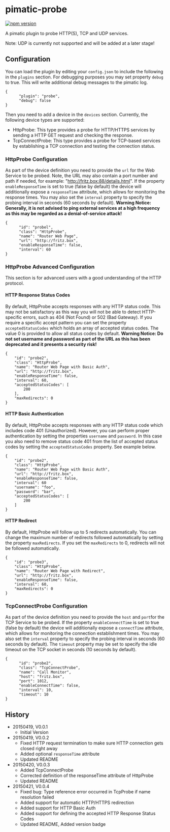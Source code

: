 # pimatic-probe

[![npm version](https://badge.fury.io/js/pimatic-probe.svg)](http://badge.fury.io/js/pimatic-probe)

A pimatic plugin to probe HTTP(S), TCP and UDP services.

Note: UDP is currently not supported and will be added at a later stage!

## Configuration

You can load the plugin by editing your `config.json` to include the following in the `plugins` section. For debugging 
purposes you may set property `debug` to true. This will write additional debug messages to the pimatic log. 

    {
          "plugin": "probe",
          "debug": false
    }

Then you need to add a device in the `devices` section. Currently, the following device types are supported:

* HttpProbe: This type provides a probe for HTTP/HTTPS services by sending a HTTP GET request and checking the response.
* TcpConnectProbe: This type provides a probe for TCP-based services by establishing a TCP connection and testing the 
  connection status.

### HttpProbe Configuration

As part of the device definition you need to provide the `url` for the Web Service to be probed. Note, the URL may also
 contain a port number and path if needed, for example: "http://fritz.box:88/details.html". If the property
`enableResponseTime` is set to true (false by default) the device will additionally expose a `responseTime` attribute,
 which allows for monitoring the response times. You may also set the `interval` property to specify the probing 
 interval in seconds (60 seconds by default). **Warning Notice: Generally, it is not advised to ping external services 
 at a high frequency as this may be regarded as a denial-of-service attack!**

    {
          "id": "probel",
          "class": "HttpProbe",
          "name": "Router Web Page",
          "url": "http://fritz.box",
          "enableResponseTime": false,
          "interval": 60
    }

### HttpProbe Advanced Configuration

This section is for advanced users with a good understanding of the HTTP protocol.

#### HTTP Response Status Codes

By default, HttpProbe accepts responses with any HTTP status code. This may not be satisfactory as this way you will 
 not be able to detect HTTP-specific errors, such as 404 (Not Found) or 502 (Bad Gateway). If you require a specific 
 accept pattern you can set the property `acceptedStatusCodes` which holds an array of accepted status codes. The 
 value 0 is provided to allow all status codes by default. **Warning Notice: Do not set username and
 password as part of the URL as this has been deprecated and it presents a security risk!** 

    {
        "id": "probe2",
        "class": "HttpProbe",
        "name": "Router Web Page with Basic Auth",
        "url": "http://fritz.box",
        "enableResponseTime": false,
        "interval": 60,
        "acceptedStatusCodes": [
            200
        ],
        "maxRedirects": 0
    }

#### HTTP Basic Authentication

By default, HttpProbe accepts responses with any HTTP status code which includes code 401 (Unauthorized). However, you 
 can perform proper authentication by setting the properties `username` and `password`. In this case you also need to 
 remove status code 401 from the list of accepted status codes by setting the `acceptedStatusCodes` property. See 
 example below.

    {
        "id": "probe2",
        "class": "HttpProbe",
        "name": "Router Web Page with Basic Auth",
        "url": "http://fritz.box",
        "enableResponseTime": false,
        "interval": 60
        "username": "foo",
        "password": "bar",
        "acceptedStatusCodes": [
            200
        ]
    }

#### HTTP Redirect

By default, HttpProbe will follow up to 5 redirects automatically. You can change the maximum number of redirects 
 followed automatically by setting the property `maxRedirects`. If you set the `maxRedirects` to 0, redirects will
 not be followed automatically. 

    {
        "id": "probe3",
        "class": "HttpProbe",
        "name": "Router Web Page with Redirect",
        "url": "http://fritz.box",
        "enableResponseTime": false,
        "interval": 60,
        "maxRedirects": 0
    }
    
### TcpConnectProbe Configuration

As part of the device definition you need to provide the `host` and `port`for the TCP Service to be probed. If the 
 property `enableConnectTime` is set to true (false by default) the device will additionally expose a `connectTime` 
 attribute, which allows for monitoring the connection establishment times. You may also set the `interval` property 
 to specify the probing interval in seconds (60 seconds by default). The `timeout` property may be set to specify
 the idle timeout on the TCP socket in seconds (10 seconds by default).
 
    {
          "id": "probe2",
          "class": "TcpConnectProbe",
          "name": "Call Monitor",
          "host": "fritz.box",
          "port": 1012,
          "enableConnectTime": false,
          "interval": 10,
          "timeout": 10
    }

## History

* 20150419, V0.0.1
    * Initial Version
* 20150419, V0.0.2
    * Fixed HTTP request termination to make sure HTTP connection gets closed right away
    * Added optional ``responseTime`` attribute
    * Updated README   
* 20150420, V0.0.3
    * Added TcpConnectProbe
    * Corrected definition of the responseTime attribute of HttpProbe
    * Updated README 
* 20150421, V0.0.4
    * Fixed bug: Type reference error occurred in TcpProbe if name resolution failed
    * Added support for automatic HTTP/HTTPS redirection
    * Added support for HTTP Basic Auth
    * Added support for defining the accepted HTTP Response Status Codes
    * Updated README, Added version badge
